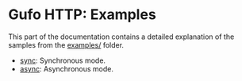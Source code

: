 # Gufo HTTP: Examples

This part of the documentation contains a detailed
explanation of the samples from the
[examples/][examples] folder.

* [sync](sync/index.md): Synchronous mode.
* [async](async/index.md): Asynchronous mode.

[examples]: https://github.com/gufolabs/gufo_http/tree/master/examples
